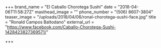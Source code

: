 +++
brand_name = "El Caballo Chorotega Sushi"
date = "2018-04-06T11:58:27Z"
masthead_image = ""
phone_number = "(506) 8607-3804"
teaser_image = "/uploads/2018/04/06/ronal-chorotega-sushi-face.jpg"
title = "Ronald Campos Baltodano"
external_url = "https://www.facebook.com/Caballo-Chorotega-Sushi-1428423827369571/"

+++
